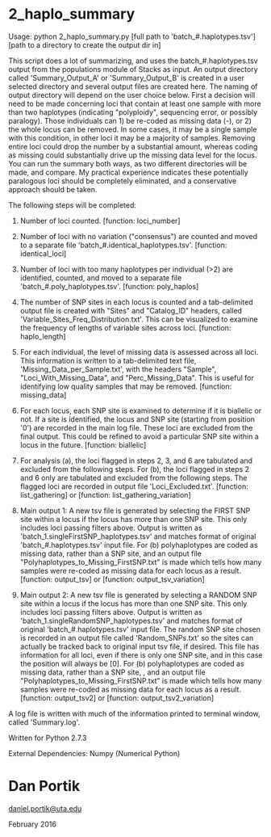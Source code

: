 # 2_haplo_summary

Usage: python 2_haplo_summary.py [full path to 'batch_#.haplotypes.tsv'] [path to a directory to create the output dir in]

This script does a lot of summarizing, and uses the batch_#.haplotypes.tsv output from the 
populations module of Stacks as input. An output directory called 'Summary_Output_A'
or 'Summary_Output_B' is created in a user selected directory and several output files
are created here. The naming of output directory will depend on the user choice below.
First a decision will need to be made concerning loci that contain at least one sample with
more than two haplotypes (indicating "polyploidy", sequencing error, or possibly paralogy).
Those individuals can 1) be re-coded as missing data (-), or 2) the whole locus can be removed.
In some cases, it may be a single sample with this condition, in other loci it may be
a majority of samples. Removing entire loci could drop the number by a substantial amount,
whereas coding as missing could substantially drive up the missing data level for the locus.
You can run the summary both ways, as two different directories will be made, and compare.
My practical experience indicates these potentially paralogous loci should be completely
eliminated, and a conservative approach should be taken. 

The following steps will be completed:

  1) Number of loci counted. [function: loci_number]

  2) Number of loci with no variation ("consensus") are counted and moved to a separate
file 'batch_#.identical_haplotypes.tsv'. [function: identical_loci]

  3) Number of loci with too many haplotypes per individual (>2) are identified, counted, 
and moved to a separate file 'batch_#.poly_haplotypes.tsv'. [function: poly_haplos]

  4) The number of SNP sites in each locus is counted and a tab-delimited output file is 
created with "Sites" and "Catalog_ID" headers, called 'Variable_Sites_Freq_Distribution.txt'.
This can be visualized to examine the frequency of lengths of variable sites across loci.
[function: haplo_length]

  5) For each individual, the level of missing data is assessed across all loci.  This 
information is written to a tab-delimited text file, 'Missing_Data_per_Sample.txt', 
with the headers "Sample", "Loci_With_Missing_Data", and "Perc_Missing_Data". This is 
useful for identifying low quality samples that may be removed. [function: missing_data]

  6) For each locus, each SNP site is examined to determine if it is biallelic or not. If a
site is identified, the locus and SNP site (starting from position '0') are recorded in the 
main log file. These loci are excluded from the final output. This could be refined to
avoid a particular SNP site within a locus in the future. [function: biallelic]

  7) For analysis (a), the loci flagged in steps 2, 3, and 6 are tabulated and excluded from 
the following steps. For (b), the loci flagged in steps 2 and 6 only are tabulated and 
excluded from the following steps. The flagged loci are recorded in output file 
'Loci_Excluded.txt'. [function: list_gathering] or [function: list_gathering_variation]

  8) Main output 1: A new tsv file is generated by selecting the FIRST SNP site within a locus
if the locus has more than one SNP site. This only includes loci passing filters above.
Output is written as 'batch_1.singleFirstSNP_haplotypes.tsv' and matches format of original
'batch_#.haplotypes.tsv' input file. For (b) polyhaplotypes are coded as missing data, 
rather than a SNP site, and an output file "Polyhaplotypes_to_Missing_FirstSNP.txt" is 
made which tells how many samples were re-coded as missing data for each locus as a result.
[function: output_tsv] or [function: output_tsv_variation]

  9) Main output 2: A new tsv file is generated by selecting a RANDOM SNP site within a locus
if the locus has more than one SNP site. This only includes loci passing filters above.
Output is written as 'batch_1.singleRandomSNP_haplotypes.tsv' and matches format of original
'batch_#.haplotypes.tsv' input file. The random SNP site chosen is recorded in an output 
file called 'Random_SNPs.txt' so the sites can actually be tracked back to original input
tsv file, if desired. This file has information for all loci, even if there is only one SNP
site, and in this case the position will always be [0]. For (b) polyhaplotypes are coded 
as missing data, rather than a SNP site, , and an output file 
"Polyhaplotypes_to_Missing_FirstSNP.txt" is made which tells how many samples were 
re-coded as missing data for each locus as a result.
[function: output_tsv2] or [function: output_tsv2_variation]

A log file is written with much of the information printed to terminal window, called 
'Summary.log'.


Written for Python 2.7.3

External Dependencies: Numpy (Numerical Python)

# Dan Portik

daniel.portik@uta.edu

February 2016
